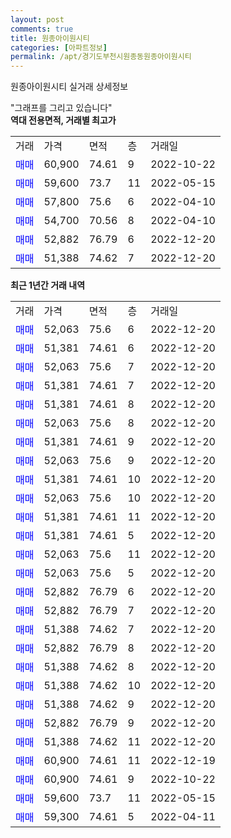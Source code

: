 ```yaml
---
layout: post
comments: true
title: 원종아이원시티
categories: [아파트정보]
permalink: /apt/경기도부천시원종동원종아이원시티
---
```


원종아이원시티 실거래 상세정보

<script type="text/javascript">
  google.charts.load('current', {'packages':['line', 'corechart']});
  google.charts.setOnLoadCallback(drawChart);

  function drawChart() {
    var data = new google.visualization.DataTable();
    data.addColumn('date', '거래일');
    data.addColumn('number', "매매");
    data.addColumn('number', "전세");
    data.addColumn('number', "전매");

    data.addRows([[new Date(Date.parse("2022-12-20")), 52063, null, null], [new Date(Date.parse("2022-12-20")), 51381, null, null], [new Date(Date.parse("2022-12-20")), 52063, null, null], [new Date(Date.parse("2022-12-20")), 51381, null, null], [new Date(Date.parse("2022-12-20")), 51381, null, null], [new Date(Date.parse("2022-12-20")), 52063, null, null], [new Date(Date.parse("2022-12-20")), 51381, null, null], [new Date(Date.parse("2022-12-20")), 52063, null, null], [new Date(Date.parse("2022-12-20")), 51381, null, null], [new Date(Date.parse("2022-12-20")), 52063, null, null], [new Date(Date.parse("2022-12-20")), 51381, null, null], [new Date(Date.parse("2022-12-20")), 51381, null, null], [new Date(Date.parse("2022-12-20")), 52063, null, null], [new Date(Date.parse("2022-12-20")), 52063, null, null], [new Date(Date.parse("2022-12-20")), 52882, null, null], [new Date(Date.parse("2022-12-20")), 52882, null, null], [new Date(Date.parse("2022-12-20")), 51388, null, null], [new Date(Date.parse("2022-12-20")), 52882, null, null], [new Date(Date.parse("2022-12-20")), 51388, null, null], [new Date(Date.parse("2022-12-20")), 51388, null, null], [new Date(Date.parse("2022-12-20")), 51388, null, null], [new Date(Date.parse("2022-12-20")), 52882, null, null], [new Date(Date.parse("2022-12-20")), 51388, null, null], [new Date(Date.parse("2022-12-19")), 60900, null, null], [new Date(Date.parse("2022-10-22")), 60900, null, null], [new Date(Date.parse("2022-05-15")), 59600, null, null], [new Date(Date.parse("2022-04-11")), 59300, null, null]]);

    var options = {
      hAxis: {
        format: 'yyyy/MM/dd'
      },    
      lineWidth: 0,
      pointsVisible: true,    
      title: '최근 1년간 유형별 실거래가 분포',
      legend: { position: 'bottom' }
    };

    var formatter = new google.visualization.NumberFormat({pattern:'###,###'} );
    formatter.format(data, 1);
    formatter.format(data, 2);
    
    setTimeout(function() {
        var chart = new google.visualization.LineChart(document.getElementById('columnchart_material'));
        chart.draw(data, (options));
        document.getElementById('loading').style.display = 'none';
    }, 200);
  }
</script>


<div id="loading" style="z-index:20; display: block; margin-left: 0px">"그래프를 그리고 있습니다"</div>
<div id="columnchart_material" style="width: 95%; margin-left: 0px; display: block"></div>
<!-- contents start -->
<b>역대 전용면적, 거래별 최고가</b>
<table class="sortable">
    <tr>
      <td>거래</td>
      <td>가격</td>
      <td>면적</td>
      <td>층</td>
      <td>거래일</td>
    </tr>
        <tr>
          <td><a style="color: blue">매매</a></td>
          <td>60,900</td>
          <td>74.61</td>
          <td>9</td>
          <td>2022-10-22</td>
        </tr>            <tr>
          <td><a style="color: blue">매매</a></td>
          <td>59,600</td>
          <td>73.7</td>
          <td>11</td>
          <td>2022-05-15</td>
        </tr>            <tr>
          <td><a style="color: blue">매매</a></td>
          <td>57,800</td>
          <td>75.6</td>
          <td>6</td>
          <td>2022-04-10</td>
        </tr>            <tr>
          <td><a style="color: blue">매매</a></td>
          <td>54,700</td>
          <td>70.56</td>
          <td>8</td>
          <td>2022-04-10</td>
        </tr>            <tr>
          <td><a style="color: blue">매매</a></td>
          <td>52,882</td>
          <td>76.79</td>
          <td>6</td>
          <td>2022-12-20</td>
        </tr>            <tr>
          <td><a style="color: blue">매매</a></td>
          <td>51,388</td>
          <td>74.62</td>
          <td>7</td>
          <td>2022-12-20</td>
        </tr>        
    
    
</table>

<b>최근 1년간 거래 내역</b>

<table class="sortable">
    <tr>
      <td>거래</td>
      <td>가격</td>
      <td>면적</td>
      <td>층</td>
      <td>거래일</td>
    </tr>
    <tr>
      <td><a style="color: blue">매매</a></td>
      <td>52,063</td>
      <td>75.6</td>
      <td>6</td>
      <td>2022-12-20</td>
    </tr>          <tr>
      <td><a style="color: blue">매매</a></td>
      <td>51,381</td>
      <td>74.61</td>
      <td>6</td>
      <td>2022-12-20</td>
    </tr>          <tr>
      <td><a style="color: blue">매매</a></td>
      <td>52,063</td>
      <td>75.6</td>
      <td>7</td>
      <td>2022-12-20</td>
    </tr>          <tr>
      <td><a style="color: blue">매매</a></td>
      <td>51,381</td>
      <td>74.61</td>
      <td>7</td>
      <td>2022-12-20</td>
    </tr>          <tr>
      <td><a style="color: blue">매매</a></td>
      <td>51,381</td>
      <td>74.61</td>
      <td>8</td>
      <td>2022-12-20</td>
    </tr>          <tr>
      <td><a style="color: blue">매매</a></td>
      <td>52,063</td>
      <td>75.6</td>
      <td>8</td>
      <td>2022-12-20</td>
    </tr>          <tr>
      <td><a style="color: blue">매매</a></td>
      <td>51,381</td>
      <td>74.61</td>
      <td>9</td>
      <td>2022-12-20</td>
    </tr>          <tr>
      <td><a style="color: blue">매매</a></td>
      <td>52,063</td>
      <td>75.6</td>
      <td>9</td>
      <td>2022-12-20</td>
    </tr>          <tr>
      <td><a style="color: blue">매매</a></td>
      <td>51,381</td>
      <td>74.61</td>
      <td>10</td>
      <td>2022-12-20</td>
    </tr>          <tr>
      <td><a style="color: blue">매매</a></td>
      <td>52,063</td>
      <td>75.6</td>
      <td>10</td>
      <td>2022-12-20</td>
    </tr>          <tr>
      <td><a style="color: blue">매매</a></td>
      <td>51,381</td>
      <td>74.61</td>
      <td>11</td>
      <td>2022-12-20</td>
    </tr>          <tr>
      <td><a style="color: blue">매매</a></td>
      <td>51,381</td>
      <td>74.61</td>
      <td>5</td>
      <td>2022-12-20</td>
    </tr>          <tr>
      <td><a style="color: blue">매매</a></td>
      <td>52,063</td>
      <td>75.6</td>
      <td>11</td>
      <td>2022-12-20</td>
    </tr>          <tr>
      <td><a style="color: blue">매매</a></td>
      <td>52,063</td>
      <td>75.6</td>
      <td>5</td>
      <td>2022-12-20</td>
    </tr>          <tr>
      <td><a style="color: blue">매매</a></td>
      <td>52,882</td>
      <td>76.79</td>
      <td>6</td>
      <td>2022-12-20</td>
    </tr>          <tr>
      <td><a style="color: blue">매매</a></td>
      <td>52,882</td>
      <td>76.79</td>
      <td>7</td>
      <td>2022-12-20</td>
    </tr>          <tr>
      <td><a style="color: blue">매매</a></td>
      <td>51,388</td>
      <td>74.62</td>
      <td>7</td>
      <td>2022-12-20</td>
    </tr>          <tr>
      <td><a style="color: blue">매매</a></td>
      <td>52,882</td>
      <td>76.79</td>
      <td>8</td>
      <td>2022-12-20</td>
    </tr>          <tr>
      <td><a style="color: blue">매매</a></td>
      <td>51,388</td>
      <td>74.62</td>
      <td>8</td>
      <td>2022-12-20</td>
    </tr>          <tr>
      <td><a style="color: blue">매매</a></td>
      <td>51,388</td>
      <td>74.62</td>
      <td>10</td>
      <td>2022-12-20</td>
    </tr>          <tr>
      <td><a style="color: blue">매매</a></td>
      <td>51,388</td>
      <td>74.62</td>
      <td>9</td>
      <td>2022-12-20</td>
    </tr>          <tr>
      <td><a style="color: blue">매매</a></td>
      <td>52,882</td>
      <td>76.79</td>
      <td>9</td>
      <td>2022-12-20</td>
    </tr>          <tr>
      <td><a style="color: blue">매매</a></td>
      <td>51,388</td>
      <td>74.62</td>
      <td>11</td>
      <td>2022-12-20</td>
    </tr>          <tr>
      <td><a style="color: blue">매매</a></td>
      <td>60,900</td>
      <td>74.61</td>
      <td>11</td>
      <td>2022-12-19</td>
    </tr>          <tr>
      <td><a style="color: blue">매매</a></td>
      <td>60,900</td>
      <td>74.61</td>
      <td>9</td>
      <td>2022-10-22</td>
    </tr>          <tr>
      <td><a style="color: blue">매매</a></td>
      <td>59,600</td>
      <td>73.7</td>
      <td>11</td>
      <td>2022-05-15</td>
    </tr>          <tr>
      <td><a style="color: blue">매매</a></td>
      <td>59,300</td>
      <td>74.61</td>
      <td>5</td>
      <td>2022-04-11</td>
    </tr>      </table>
<!-- contents end -->    

